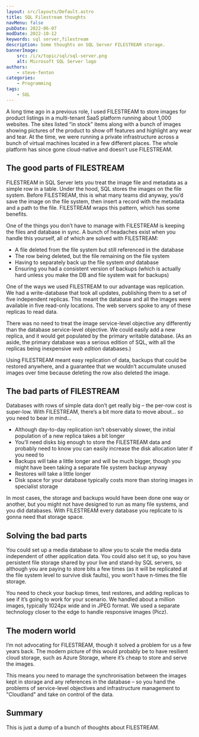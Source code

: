 ```yaml
---
layout: src/layouts/Default.astro
title: SQL Filestream thoughts
navMenu: false
pubDate: 2022-06-07
modDate: 2022-10-12
keywords: sql server,filestream
description: Some thoughts on SQL Server FILESTREAM storage.
bannerImage:
    src: /i/x/topic/sql/sql-server.png
    alt: Microsoft SQL Server logo
authors:
    - steve-fenton
categories:
    - Programming
tags:
    - SQL
---
```


A long time ago in a previous role, I used FILESTREAM to store images for product listings in a multi-tenant SaaS platform running about 1,000 websites. The sites listed “in stock” items along with a bunch of images showing pictures of the product to show off features and highlight any wear and tear. At the time, we were running a private infrastructure across a bunch of virtual machines located in a few different places. The whole platform has since gone cloud-native and doesn’t use FILESTREAM.

## The good parts of FILESTREAM

FILESTREAM in SQL Server lets you treat the image file and metadata as a simple row in a table. Under the hood, SQL stores the images on the file system. Before FILESTREAM, this is what many teams did anyway, you’d save the image on the file system, then insert a record with the metadata and a path to the file. FILESTREAM wraps this pattern, which has some benefits.

One of the things you don’t have to manage with FILESTREAM is keeping the files and database in sync. A bunch of headaches exist when you handle this yourself, all of which are solved with FILESTREAM:

- A file deleted from the file system but still referenced in the database
- The row being deleted, but the file remaining on the file system
- Having to separately back up the file system *and* database
- Ensuring you had a consistent version of backups (which is actually hard unless you make the DB and file system wait for backups)

One of the ways we used FILESTREAM to our advantage was replication. We had a write-database that took all updates, publishing them to a set of five independent replicas. This meant the database and all the images were available in five read-only locations. The web servers spoke to any of these replicas to read data.

There was no need to treat the image service-level objective any differently than the database service-level objective. We could easily add a new replica, and it would get populated by the primary writable database. (As an aside, the primary database was a serious edition of SQL, with all the replicas being inexpensive *web edition* databases.)

Using FILESTREAM meant easy replication of data, backups that could be restored anywhere, and a guarantee that we wouldn’t accumulate unused images over time because deleting the row also deleted the image.

## The bad parts of FILESTREAM

Databases with rows of simple data don’t get really big – the per-row cost is super-low. With FILESTREAM, there’s a bit more data to move about… so you need to bear in mind…

- Although day-to-day replication isn’t observably slower, the initial population of a new replica takes a bit longer
- You’ll need disks big enough to store the FILESTREAM data and probably need to know you can easily increase the disk allocation later if you need to
- Backups will take a little longer and will be much bigger, though you might have been taking a separate file system backup anyway
- Restores will take a little longer
- Disk space for your database typically costs more than storing images in specialist storage

In most cases, the storage and backups would have been done one way or another, but you might not have designed to run as many file systems, and you did databases. With FILESTREAM every database you replicate to is gonna need that storage space.

## Solving the bad parts

You could set up a media database to allow you to scale the media data independent of other application data. You could also set it up, so you have persistent file storage shared by your live and stand-by SQL servers, so although you are paying to store bits a few times (as it will be replicated at the file system level to survive disk faults), you won’t have n-times the file storage.

You need to check your backup times, test restores, and adding replicas to see if it’s going to work for your scenario. We handled about a million images, typically 1024px wide and in JPEG format. We used a separate technology closer to the edge to handle responsive images (Picz).

## The modern world

I’m not advocating for FILESTREAM, though it solved a problem for us a few years back. The modern picture of this would probably be to have resilient cloud storage, such as Azure Storage, where it’s cheap to store and serve the images.

This means you need to manage the synchronisation between the images kept in storage and any references in the database – so you hand the problems of service-level objectives and infrastructure management to "Cloudland" and take on control of the data.

## Summary

This is just a dump of a bunch of thoughts about FILESTREAM.